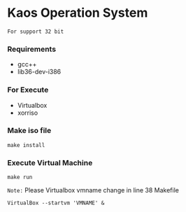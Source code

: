 # Kaos Operation System 

`For support 32 bit` 

### Requirements
* gcc++
* lib36-dev-i386

### For Execute 
* Virtualbox
* xorriso

### Make iso file

```
make install
```

### Execute Virtual Machine

```
make run
```
`Note:`
Please Virtualbox vmname change in line 38 Makefile

```
VirtualBox --startvm 'VMNAME' &
```


